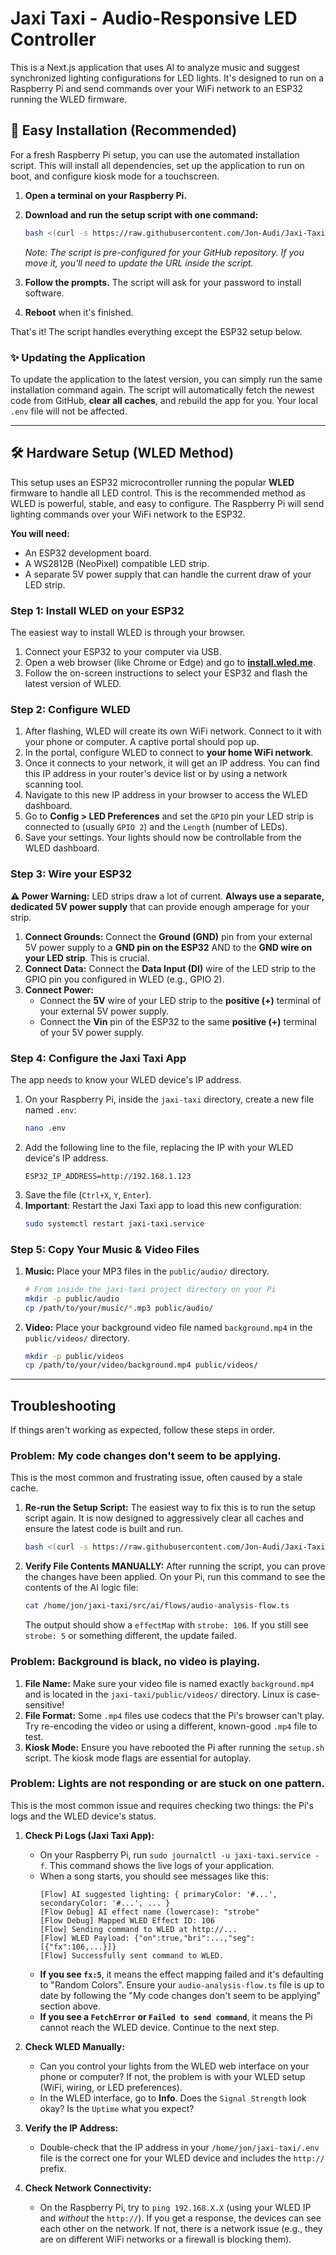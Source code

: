 # Jaxi Taxi - Audio-Responsive LED Controller

This is a Next.js application that uses AI to analyze music and suggest synchronized lighting configurations for LED lights. It's designed to run on a Raspberry Pi and send commands over your WiFi network to an ESP32 running the WLED firmware.

## 🚀 Easy Installation (Recommended)

For a fresh Raspberry Pi setup, you can use the automated installation script. This will install all dependencies, set up the application to run on boot, and configure kiosk mode for a touchscreen.

1.  **Open a terminal on your Raspberry Pi.**
2.  **Download and run the setup script with one command:**

    ```bash
    bash <(curl -s https://raw.githubusercontent.com/Jon-Audi/Jaxi-Taxi/main/setup.sh)
    ```
    *Note: The script is pre-configured for your GitHub repository. If you move it, you'll need to update the URL inside the script.*

3.  **Follow the prompts.** The script will ask for your password to install software.
4.  **Reboot** when it's finished.

That's it! The script handles everything except the ESP32 setup below.

### ✨ Updating the Application
To update the application to the latest version, you can simply run the same installation command again. The script will automatically fetch the newest code from GitHub, **clear all caches**, and rebuild the app for you. Your local `.env` file will not be affected.

---

## 🛠️ Hardware Setup (WLED Method)

This setup uses an ESP32 microcontroller running the popular **WLED** firmware to handle all LED control. This is the recommended method as WLED is powerful, stable, and easy to configure. The Raspberry Pi will send lighting commands over your WiFi network to the ESP32.

**You will need:**
*   An ESP32 development board.
*   A WS2812B (NeoPixel) compatible LED strip.
*   A separate 5V power supply that can handle the current draw of your LED strip.

### Step 1: Install WLED on your ESP32

The easiest way to install WLED is through your browser.

1.  Connect your ESP32 to your computer via USB.
2.  Open a web browser (like Chrome or Edge) and go to **[install.wled.me](https://install.wled.me/)**.
3.  Follow the on-screen instructions to select your ESP32 and flash the latest version of WLED.

### Step 2: Configure WLED

1.  After flashing, WLED will create its own WiFi network. Connect to it with your phone or computer. A captive portal should pop up.
2.  In the portal, configure WLED to connect to **your home WiFi network**.
3.  Once it connects to your network, it will get an IP address. You can find this IP address in your router's device list or by using a network scanning tool.
4.  Navigate to this new IP address in your browser to access the WLED dashboard.
5.  Go to **Config > LED Preferences** and set the `GPIO` pin your LED strip is connected to (usually `GPIO 2`) and the `Length` (number of LEDs).
6.  Save your settings. Your lights should now be controllable from the WLED dashboard.

### Step 3: Wire your ESP32

**⚠️ Power Warning:** LED strips draw a lot of current. **Always use a separate, dedicated 5V power supply** that can provide enough amperage for your strip.

1.  **Connect Grounds:** Connect the **Ground (GND)** pin from your external 5V power supply to a **GND pin on the ESP32** AND to the **GND wire on your LED strip**. This is crucial.
2.  **Connect Data:** Connect the **Data Input (DI)** wire of the LED strip to the GPIO pin you configured in WLED (e.g., GPIO 2).
3.  **Connect Power:**
    *   Connect the **5V** wire of your LED strip to the **positive (+)** terminal of your external 5V power supply.
    *   Connect the **Vin** pin of the ESP32 to the same **positive (+)** terminal of your 5V power supply.

### Step 4: Configure the Jaxi Taxi App

The app needs to know your WLED device's IP address.

1.  On your Raspberry Pi, inside the `jaxi-taxi` directory, create a new file named `.env`:
    ```bash
    nano .env
    ```
2.  Add the following line to the file, replacing the IP with your WLED device's IP address.
    ```
    ESP32_IP_ADDRESS=http://192.168.1.123
    ```
3.  Save the file (`Ctrl+X`, `Y`, `Enter`).
4.  **Important**: Restart the Jaxi Taxi app to load this new configuration:
    ```bash
    sudo systemctl restart jaxi-taxi.service
    ```

### Step 5: Copy Your Music & Video Files

1.  **Music:** Place your MP3 files in the `public/audio/` directory.
    ```bash
    # From inside the jaxi-taxi project directory on your Pi
    mkdir -p public/audio
    cp /path/to/your/music/*.mp3 public/audio/
    ```
2.  **Video:** Place your background video file named `background.mp4` in the `public/videos/` directory.
    ```bash
    mkdir -p public/videos
    cp /path/to/your/video/background.mp4 public/videos/
    ```

---

## Troubleshooting

If things aren't working as expected, follow these steps in order.

### Problem: My code changes don't seem to be applying.
This is the most common and frustrating issue, often caused by a stale cache.
1. **Re-run the Setup Script:** The easiest way to fix this is to run the setup script again. It is now designed to aggressively clear all caches and ensure the latest code is built and run.
   ```bash
   bash <(curl -s https://raw.githubusercontent.com/Jon-Audi/Jaxi-Taxi/main/setup.sh)
   ```
2. **Verify File Contents MANUALLY:** After running the script, you can prove the changes have been applied. On your Pi, run this command to see the contents of the AI logic file:
   ```bash
   cat /home/jon/jaxi-taxi/src/ai/flows/audio-analysis-flow.ts
   ```
   The output should show a `effectMap` with `strobe: 106`. If you still see `strobe: 5` or something different, the update failed.

### Problem: Background is black, no video is playing.
1.  **File Name:** Make sure your video file is named exactly `background.mp4` and is located in the `jaxi-taxi/public/videos/` directory. Linux is case-sensitive!
2.  **File Format:** Some `.mp4` files use codecs that the Pi's browser can't play. Try re-encoding the video or using a different, known-good `.mp4` file to test.
3.  **Kiosk Mode:** Ensure you have rebooted the Pi after running the `setup.sh` script. The kiosk mode flags are essential for autoplay.

### Problem: Lights are not responding or are stuck on one pattern.
This is the most common issue and requires checking two things: the Pi's logs and the WLED device's status.

1.  **Check Pi Logs (Jaxi Taxi App):**
    *   On your Raspberry Pi, run `sudo journalctl -u jaxi-taxi.service -f`. This command shows the live logs of your application.
    *   When a song starts, you should see messages like this:
        ```
        [Flow] AI suggested lighting: { primaryColor: '#...', secondaryColor: '#...', ... }
        [Flow Debug] AI effect name (lowercase): "strobe"
        [Flow Debug] Mapped WLED Effect ID: 106
        [Flow] Sending command to WLED at http://...
        [Flow] WLED Payload: {"on":true,"bri":...,"seg":[{"fx":106,...}]}
        [Flow] Successfully sent command to WLED.
        ```
    *   **If you see `fx:5`**, it means the effect mapping failed and it's defaulting to "Random Colors". Ensure your `audio-analysis-flow.ts` file is up to date by following the "My code changes don't seem to be applying" section above.
    *   **If you see a `FetchError` or `Failed to send command`**, it means the Pi cannot reach the WLED device. Continue to the next step.

2.  **Check WLED Manually:**
    *   Can you control your lights from the WLED web interface on your phone or computer? If not, the problem is with your WLED setup (WiFi, wiring, or LED preferences).
    *   In the WLED interface, go to **Info**. Does the `Signal Strength` look okay? Is the `Uptime` what you expect?

3.  **Verify the IP Address:**
    *   Double-check that the IP address in your `/home/jon/jaxi-taxi/.env` file is the correct one for your WLED device and includes the `http://` prefix.

4.  **Check Network Connectivity:**
    *   On the Raspberry Pi, try to `ping 192.168.X.X` (using your WLED IP and *without* the `http://`). If you get a response, the devices can see each other on the network. If not, there is a network issue (e.g., they are on different WiFi networks or a firewall is blocking them).
